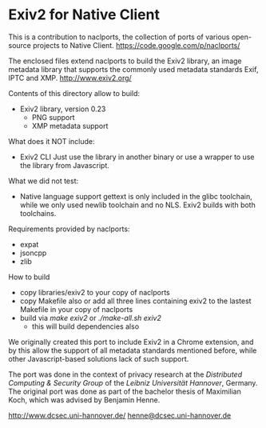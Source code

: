 Exiv2 for Native Client
=======================

This is a contribution to naclports, the collection of
ports of various open-source projects to Native Client.
 https://code.google.com/p/naclports/

The enclosed files extend naclports to build the Exiv2 
library, an image metadata library that supports the
commonly used metadata standards Exif, IPTC and XMP.
 http://www.exiv2.org/

Contents of this directory allow to build:
* Exiv2 library, version 0.23
    * PNG support
    * XMP metadata support

What does it NOT include:
* Exiv2 CLI
  Just use the library in another binary or use 
  a wrapper to use the library from Javascript.

What we did not test:
* Native language support
  gettext is only included in the glibc toolchain,
  while we only used newlib toolchain and no NLS.
  Exiv2 builds with both toolchains.

Requirements provided by naclports:
* expat
* jsoncpp
* zlib

How to build
* copy libraries/exiv2 to your copy of naclports
* copy Makefile also or add all three lines containing
  exiv2 to the lastest Makefile in your copy of naclports
* build via *make exiv2* or *./make-all.sh exiv2*
    * this will build dependencies also

We originally created this port to include Exiv2 in a
Chrome extension, and by this allow the support of all
metadata standards mentioned before, while other 
Javascript-based solutions lack of such support.

The port was done in the context of privacy research
at the *Distributed Computing & Security Group* 
of the *Leibniz Universität Hannover*, Germany.
The original port was done as part of the
bachelor thesis of Maximilian Koch, which was
advised by Benjamin Henne.

http://www.dcsec.uni-hannover.de/
henne@dcsec.uni-hannover.de
